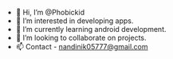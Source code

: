 - 👋 Hi, I’m @Phobickid
- 👀 I’m interested in developing apps.
- 🌱 I’m currently learning android development.
- 💞️ I’m looking to collaborate on projects.
- 📫 Contact - nandinik05777@gmail.com

<!---
Phobickid/Phobickid is a ✨ special ✨ repository because its `README.md` (this file) appears on your GitHub profile.
You can click the Preview link to take a look at your changes.
--->
